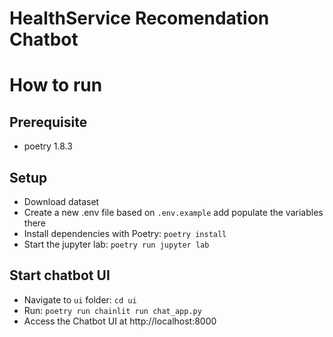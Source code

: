 # HealthService Recomendation Chatbot

# How to run
## Prerequisite
 - poetry 1.8.3

## Setup
 - Download dataset
 - Create a new .env file based on `.env.example` add populate the variables there
 - Install dependencies with Poetry: `poetry install`
 - Start the jupyter lab: `poetry run jupyter lab`

## Start chatbot UI
 - Navigate to `ui` folder: `cd ui`
 - Run: `poetry run chainlit run chat_app.py`
 - Access the Chatbot UI at http://localhost:8000
